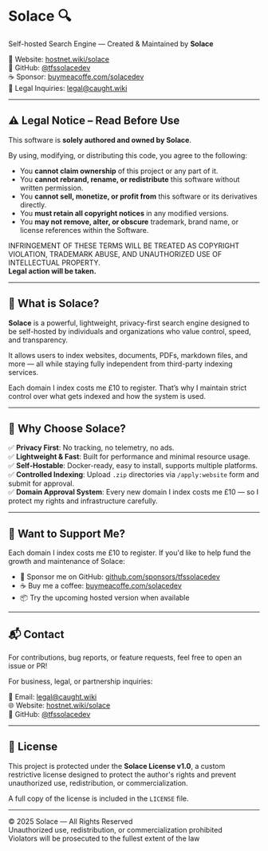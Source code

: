 # Solace 🔍  
Self-hosted Search Engine — Created & Maintained by **Solace**

🔗 Website: [hostnet.wiki/solace](https://hostnet.wiki/solace )  
🐙 GitHub: [@tfssolacedev](https://github.com/tfssolacedev )  
☕ Sponsor: [buymeacoffe.com/solacedev](https://buymeacoffe.com/solacedev )  
📧 Legal Inquiries: [legal@caught.wiki](mailto:legal@caught.wiki)

---

## ⚠️ Legal Notice – Read Before Use

This software is **solely authored and owned by Solace**.  

By using, modifying, or distributing this code, you agree to the following:

- You **cannot claim ownership** of this project or any part of it.
- You **cannot rebrand, rename, or redistribute** this software without written permission.
- You **cannot sell, monetize, or profit from** this software or its derivatives directly.
- You **must retain all copyright notices** in any modified versions.
- You **may not remove, alter, or obscure** trademark, brand name, or license references within the Software.

INFRINGEMENT OF THESE TERMS WILL BE TREATED AS COPYRIGHT VIOLATION, TRADEMARK ABUSE, AND UNAUTHORIZED USE OF INTELLECTUAL PROPERTY.  
**Legal action will be taken.**

---

## 🧩 What is Solace?

**Solace** is a powerful, lightweight, privacy-first search engine designed to be self-hosted by individuals and organizations who value control, speed, and transparency.

It allows users to index websites, documents, PDFs, markdown files, and more — all while staying fully independent from third-party indexing services.

Each domain I index costs me £10 to register. That’s why I maintain strict control over what gets indexed and how the system is used.

---

## 🔐 Why Choose Solace?

✅ **Privacy First**: No tracking, no telemetry, no ads.  
✅ **Lightweight & Fast**: Built for performance and minimal resource usage.  
✅ **Self-Hostable**: Docker-ready, easy to install, supports multiple platforms.  
✅ **Controlled Indexing**: Upload `.zip` directories via `/apply:website` form and submit for approval.  
✅ **Domain Approval System**: Every new domain I index costs me £10 — so I protect my rights and infrastructure carefully.

---

## 💸 Want to Support Me?

Each domain I index costs me £10 to register. If you'd like to help fund the growth and maintenance of Solace:

- 💬 Sponsor me on GitHub: [github.com/sponsors/tfssolacedev](https://github.com/tfssolacedev )
- ☕ Buy me a coffee: [buymeacoffe.com/solacedev](https://buymeacoffe.com/solacedev )
- 📦 Try the upcoming hosted version when available

---

## 📬 Contact

For contributions, bug reports, or feature requests, feel free to open an issue or PR!

For business, legal, or partnership inquiries:

📧 Email: [legal@caught.wiki](mailto:legal@caught.wiki)  
🌐 Website: [hostnet.wiki/solace](https://hostnet.wiki/solace )  
🐙 GitHub: [@tfssolacedev](https://github.com/tfssolacedev )

---

## 📄 License

This project is protected under the **Solace License v1.0**, a custom restrictive license designed to protect the author's rights and prevent unauthorized use, redistribution, or commercialization.

A full copy of the license is included in the `LICENSE` file.

---

© 2025 Solace — All Rights Reserved  
Unauthorized use, redistribution, or commercialization prohibited  
Violators will be prosecuted to the fullest extent of the law
